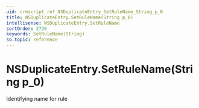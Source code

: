 ```yaml
---
uid: crmscript_ref_NSDuplicateEntry_SetRuleName_String_p_0
title: NSDuplicateEntry.SetRuleName(String p_0)
intellisense: NSDuplicateEntry.SetRuleName
sortOrder: 2730
keywords: SetRuleName(String)
so.topic: reference
---
```


# NSDuplicateEntry.SetRuleName(String p_0)

Identifying name for rule

